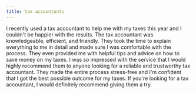 ```yaml
---
title: tax accountants
---
```


I recently used a tax accountant to help me with my taxes this year and I couldn't be happier with the results. The tax accountant was knowledgeable, efficient, and friendly. They took the time to explain everything to me in detail and made sure I was comfortable with the process. They even provided me with helpful tips and advice on how to save money on my taxes. I was so impressed with the service that I would highly recommend them to anyone looking for a reliable and trustworthy tax accountant. They made the entire process stress-free and I'm confident that I got the best possible outcome for my taxes. If you're looking for a tax accountant, I would definitely recommend giving them a try.